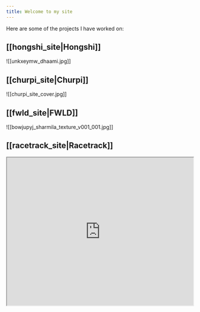 ```yaml
---
title: Welcome to my site
---
```





Here are some of the projects I have worked on:

## [[hongshi_site|Hongshi]]
![[unkxeymw_dhaami.jpg]]

## [[churpi_site|Churpi]]
![[churpi_site_cover.jpg]]

## [[fwld_site|FWLD]]
![[bowjupyj_sharmila_texture_v001_001.jpg]]

## [[racetrack_site|Racetrack]]
<iframe src="https://drive.google.com/file/d/1E5Ho2IKOgsf3FzLguGc9eP9BRi_f5PGM/preview" width="100%" height="400" allow="autoplay"></iframe>